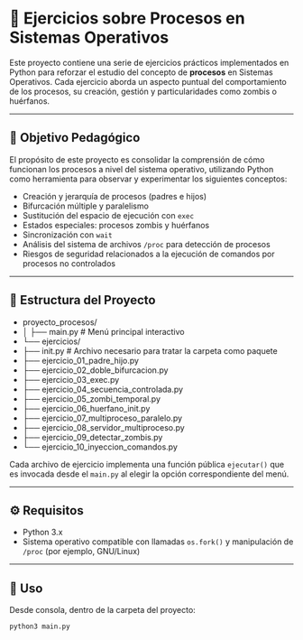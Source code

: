 # 🧠 Ejercicios sobre Procesos en Sistemas Operativos

Este proyecto contiene una serie de ejercicios prácticos implementados en Python para reforzar el estudio del concepto de **procesos** en Sistemas Operativos. Cada ejercicio aborda un aspecto puntual del comportamiento de los procesos, su creación, gestión y particularidades como zombis o huérfanos.

---

## 🎯 Objetivo Pedagógico

El propósito de este proyecto es consolidar la comprensión de cómo funcionan los procesos a nivel del sistema operativo, utilizando Python como herramienta para observar y experimentar los siguientes conceptos:

- Creación y jerarquía de procesos (padres e hijos)
- Bifurcación múltiple y paralelismo
- Sustitución del espacio de ejecución con `exec`
- Estados especiales: procesos zombis y huérfanos
- Sincronización con `wait`
- Análisis del sistema de archivos `/proc` para detección de procesos
- Riesgos de seguridad relacionados a la ejecución de comandos por procesos no controlados

---

## 🧩 Estructura del Proyecto

- proyecto_procesos/ 
- │ ├── main.py # Menú principal interactivo 
- └── ejercicios/ 
- ├── init.py # Archivo necesario para tratar la carpeta como paquete 
- ├── ejercicio_01_padre_hijo.py 
- ├── ejercicio_02_doble_bifurcacion.py 
- ├── ejercicio_03_exec.py 
- ├── ejercicio_04_secuencia_controlada.py 
- ├── ejercicio_05_zombi_temporal.py 
- ├── ejercicio_06_huerfano_init.py 
- ├── ejercicio_07_multiproceso_paralelo.py 
- ├── ejercicio_08_servidor_multiproceso.py 
- ├── ejercicio_09_detectar_zombis.py 
- └── ejercicio_10_inyeccion_comandos.py


Cada archivo de ejercicio implementa una función pública `ejecutar()` que es invocada desde el `main.py` al elegir la opción correspondiente del menú.

---

## ⚙️ Requisitos

- Python 3.x
- Sistema operativo compatible con llamadas `os.fork()` y manipulación de `/proc` (por ejemplo, GNU/Linux)

---

## 🚀 Uso

Desde consola, dentro de la carpeta del proyecto:

```bash
python3 main.py
